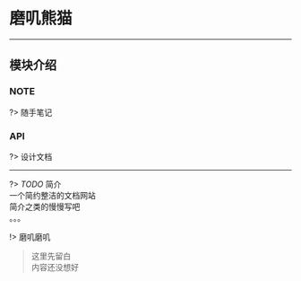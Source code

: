 # 磨叽熊猫
---

## 模块介绍
### NOTE
?> 随手笔记

### API
?> 设计文档

---

?> _TODO_ 简介<br>
一个简约整洁的文档网站<br>
简介之类的慢慢写吧<br>
。。。<br>

!> 磨叽磨叽

> 这里先留白<br>
内容还没想好<br>
